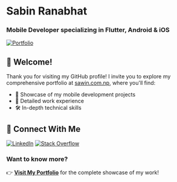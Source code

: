 # Sabin Ranabhat
### Mobile Developer specializing in Flutter, Android & iOS

[![Portfolio](https://img.shields.io/badge/Portfolio-Visit_My_Website-4CAF50)](https://sawin.com.np)

## 👋 Welcome!
Thank you for visiting my GitHub profile! I invite you to explore my comprehensive portfolio at [sawin.com.np](https://sawin.com.np), where you'll find:

- 📱 Showcase of my mobile development projects
- 💼 Detailed work experience
- 🛠️ In-depth technical skills


## 🔗 Connect With Me
[![LinkedIn](https://img.shields.io/badge/LinkedIn-Connect-0077B5)](https://www.linkedin.com/in/sawin0/)
[![Stack Overflow](https://img.shields.io/badge/Stack_Overflow-Follow-FE7A16)](https://stackoverflow.com/users/5391008/sawin0)


### Want to know more?
👉 **[Visit My Portfolio](https://sawin.com.np)** for the complete showcase of my work!
